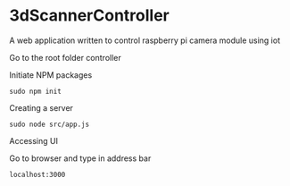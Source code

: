 # 3dScannerController
A web application written to control raspberry pi camera module using iot

Go to the root folder controller

Initiate NPM packages

    sudo npm init 

Creating a server

    sudo node src/app.js

Accessing UI

Go to browser and type in address bar 

    localhost:3000





